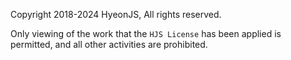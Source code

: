 Copyright 2018-2024 HyeonJS, All rights reserved.

Only viewing of the work that the `HJS License` has been applied is permitted, and all other activities are prohibited.
